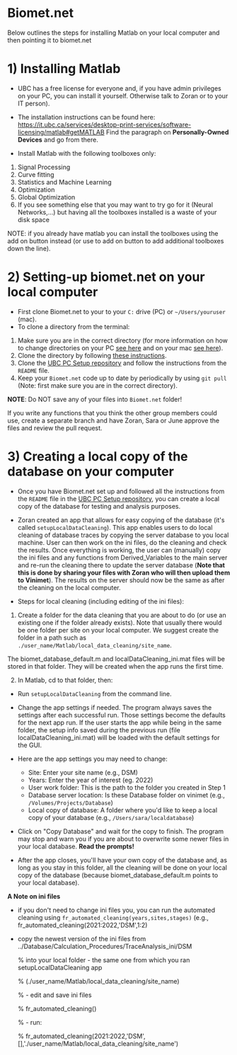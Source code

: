 # Biomet.net

Below outlines the steps for installing Matlab on your local computer and then pointing it to biomet.net

# 1) Installing Matlab

* UBC has a free license for everyone and, if you have admin privileges on your PC, you can install it yourself. Otherwise talk to Zoran or to your IT person).

* The installation instructions can be found here: https://it.ubc.ca/services/desktop-print-services/software-licensing/matlab#getMATLAB
Find the paragraph on **Personally-Owned Devices** and go from there.

* Install Matlab with the following toolboxes only:

1. Signal Processing
2. Curve fitting
3. Statistics and Machine Learning
4. Optimization
5. Global Optimization
6. If you see something else that you may want to try go for it (Neural Networks,…) but having all the toolboxes installed is a waste of your disk space

NOTE: if you already have matlab you can install the toolboxes using the add on button instead (or use to add on button to add additional toolboxes down the line).

# 2) Setting-up biomet.net on your local computer

 * First clone Biomet.net to your to your `C:` drive (PC) or `~/Users/youruser` (mac). 
 * To clone a directory from the terminal:
 1. Make sure you are in the correct directory (for more information on how to change directories on your PC [see here](https://www.lifewire.com/change-directories-in-command-prompt-5185508) and on your mac [see here](https://appletoolbox.com/navigate-folders-using-the-mac-terminal/)).
 2. Clone the directory by following [these instructions](https://www.educative.io/answers/how-to-clone-a-git-repository-using-the-command-line).
 3. Clone the [UBC PC Setup repository](https://github.com/ubc-micromet/UBC_PC_Setup-template) and follow the instructions from the `README` file.
 4. Keep your `Biomet.net` code up to date by periodically by using `git pull` (Note: first make sure you are in the correct directory).

**NOTE**: Do NOT save any of your files into `Biomet.net` folder!

If you write any functions that you think the other group members could use, create a separate branch and have Zoran, Sara or June approve the files and review the pull request.

# 3) Creating a local copy of the database on your computer

* Once you have Biomet.net set up and followed all the instructions from the `README` file in the [UBC PC Setup repository](https://github.com/ubc-micromet/UBC_PC_Setup-template), you can create a local copy of the database for testing and analysis purposes.

* Zoran created an app that allows for easy copying of the database (it's called `setupLocalDataCleaning`). This app enables users to do local cleaning of database traces by copying the server database to you local machine. User can then work on the ini files, do the cleaning and check the results. Once everything is working, the user can (manually) copy the ini files and any functions from Derived_Variables to the main server and re-run the cleaning there to update the server database (**Note that this is done by sharing your files with Zoran who will then upload them to Vinimet**). The results on the server should now be the same as after the cleaning on the local computer.

* Steps for local cleaning (including editing of the ini files):

1) Create a folder for the data cleaning that you are about to do (or use an existing one if the folder already exists). Note that usually there would be one folder per site on your local computer. We suggest create the folder in a path such as `./user_name/Matlab/local_data_cleaning/site_name`. 

The biomet_database_default.m and localDataCleaning_ini.mat files will be stored in that folder. They will be created when the app runs the first time.

2) In Matlab, cd to that folder, then:

* Run `setupLocalDataCleaning` from the command line. 

* Change the app settings if needed. The program always saves the settings after each successful run. Those settings become the defaults for the next app run. If the user starts the app while being in the same folder, the setup info saved during the previous run (file localDataCleaning_ini.mat) will be loaded with the default settings for the GUI.

* Here are the app settings you may need to change:<br />
    * Site: Enter your site name (e.g., DSM)<br />
    * Years: Enter the year of interest (eg. 2022)<br />
    * User work folder: This is the path to the folder you created in Step 1<br />
    * Database server location: Is these Database folder on vinimet (e.g., `/Volumes/Projects/Database`)<br />
    * Local copy of database: A folder where you'd like to keep a local copy of your database (e.g., `/Users/sara/localdatabase`)<br />

* Click on "Copy Database" and wait for the copy to finish. The program may stop and warn you if you are about to overwrite some newer files in your local database. **Read the prompts!**

* After the app closes, you'll have your own copy of the database and, as long as you stay in this folder, all the cleaning will be done on your local copy of the database (because biomet_database_default.m points to your local database).

**A Note on ini files**

* if you don't need to change ini files you, you can run the automated cleaning using `fr_automated_cleaning(years,sites,stages)` (e.g., fr_automated_cleaning(2021:2022,'DSM',1:2)

* copy the newest version of the ini files from ../Database/Calculation_Procedures/TraceAnalysis_ini/DSM

    %     into your local folder - the same one from which you ran setupLocalDataCleaning app

    %     (./user_name/Matlab/local_data_cleaning/site_name)

    %   - edit and save ini files

    %  fr_automated_cleaning()

    %   - run:

    %         fr_automated_cleaning(2021:2022,'DSM',[],'./user_name/Matlab/local_data_cleaning/site_name')
